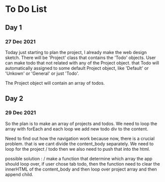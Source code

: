 # To Do List
## Day 1
### 27 Dec 2021
Today just starting to plan the project, I already make the web design sketch.
There will be 'Project' class that contains the 'Todo' objects. User can make todo that not related with any of the Project object.
that Todo will automatically assigned to some default Project object, like 'Default' or 'Unkown' or 'General' or just 'Todo'.

The Project object will contain an array of todos.

## Day 2
### 29 Dec 2021
So the plan is to make an array of projects and todos.
We need to loop the array with forEach and each loop we add new todo div to the content.

Need to find out how the navigation work because now, there is a crucial problem. that is we cant divide the content_body separately.
We need to loop for the project / todo then we also need to push that into the html.

possible solution : 
    / make a function that determine which array the app should loop over, if user chose tab todo, then the function need to clear the innerHTML of the content_body and then loop over project array and then append child.
